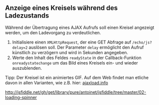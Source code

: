 ## Anzeige eines Kreisels während des Ladezustands

Während der Übertragung eines AJAX Aufrufs soll einen Kreisel angezeigt werden, um den Ladevorgang zu verdeutlichen.

1. Initialisiere einen `XMLHttpRequest`, der eine GET Abfrage auf `/echo/js?delay=2` auslösen soll. Der Parameter `delay` ermöglicht den Aufruf künstlich zu verzögern und wird in Sekunden angegeben.
2. Werte den Inhalt des Feldes `readyState` in der Callback-Funktion `onreadystatechange` um das Bild eines Kreisels ein- und wieder auszublenden.

Tipp: Der Kreisel ist ein animiertes GIF. Auf dem Web findet man etliche davon in allen Varianten, wie z.B. hier: [ajaxload.info](http://www.ajaxload.info/)

http://jsfiddle.net/gh/get/library/pure/antoinet/jsfiddle/tree/master/02-loading-spinner
